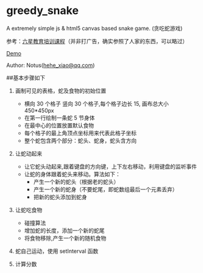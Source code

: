 # greedy_snake
A extremely simple js &amp; html5 canvas based snake game. (贪吃蛇游戏)

参考：[六星教育培训课程](https://ke.qq.com/course/167177)（并非打广告，确实参照了人家的东西，可以略过）

[Demo](https://notus629.github.io/greedy_snake/)

Author: Notus\(hehe_xiao@qq.com\)

##基本步骤如下

1. 画制可见的表格，蛇及食物的初始位置
    * 横向 30 个格子 竖向 30 个格子,每个格子边长 15, 画布总大小 450\*450px
    * 在第一行绘制一条蛇 5 节身体
    * 在最中心的位置放置默认食物
    * 每个格子的最上角顶点坐标用来代表此格子坐标
    * 整个蛇包含两个部分：蛇头、蛇身，蛇头含方向

2. 让蛇动起来
    * 让它蛇头动起来,跟着键盘的方向键，上下左右移动，利用键盘的监听事件
    * 让蛇的身体跟着蛇头来移动。算法如下：
        * 产生一个新的蛇头（根据老的蛇头）
        * 产生一个新的蛇身（不要蛇尾，即蛇数组最后一个元素丢弃）
        * 把新的蛇头添加到蛇身

3. 让蛇吃食物
    * 碰撞算法
    * 增加蛇的长度，添加一个新的蛇尾
    * 将食物移除,产生一个新的随机食物

4. 蛇自己运动，使用 setInterval 函数

5. 计算分数
